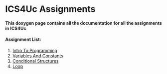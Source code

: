# ICS4Uc Assignments
#### This doxygen page contains all the documentation for all the assignments in ICS4Uc
#### Assignment List:

1. [Intro To Programming](./class_intro_to_java.html)
2. [Variables And Constants](./class_variables_and_constants.html)
3. [Conditional Structures](./class_conditional_structures.html)
4. [Loop](./class_loop.html)